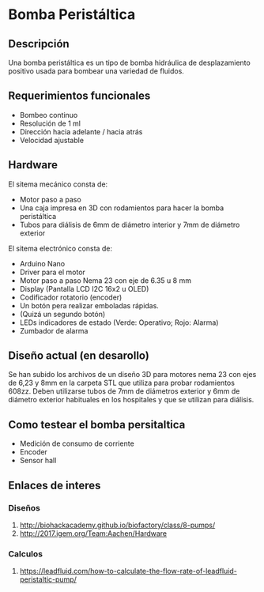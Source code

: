 # Bomba Peristáltica  #

## Descripción ##
Una bomba peristáltica es un tipo de bomba hidráulica de desplazamiento positivo usada para bombear una variedad de fluidos.


## Requerimientos funcionales ##
* Bombeo continuo
* Resolución de 1 ml
* Dirección hacia adelante / hacia atrás
* Velocidad ajustable


## Hardware ##

El sitema mecánico consta de:
* Motor paso a paso
* Una caja impresa en 3D con rodamientos para hacer la bomba peristáltica 
* Tubos para diálisis de 6mm de diámetro interior y 7mm de diámetro exterior


El sitema electrónico consta de:
* Arduino Nano 
* Driver para el motor
* Motor paso a paso Nema 23 con eje de 6.35 u 8 mm
* Display (Pantalla LCD I2C 16x2 u OLED)
* Codificador rotatorio (encoder)
* Un botón pera realizar emboladas rápidas. 
* (Quizá un segundo botón)
* LEDs indicadores de estado (Verde: Operativo; Rojo: Alarma)
* Zumbador de alarma


## Diseño actual (en desarollo) ##
Se han subido los archivos de un diseño 3D para motores nema 23 con ejes de 6,23 y 8mm en la carpeta STL que utiliza para probar rodamientos 608zz. 
Deben utilizarse tubos de 7mm de diámetros exterior y 6mm de diámetro exterior habituales en los hospitales y que se utilizan para diálisis.

## Como testear el bomba persitaltica
* Medición de consumo de corriente
* Encoder
* Sensor hall 


## Enlaces de interes ##
### Diseños ###
1. http://biohackacademy.github.io/biofactory/class/8-pumps/
2. http://2017.igem.org/Team:Aachen/Hardware
 

### Calculos ###
1. https://leadfluid.com/how-to-calculate-the-flow-rate-of-leadfluid-peristaltic-pump/

